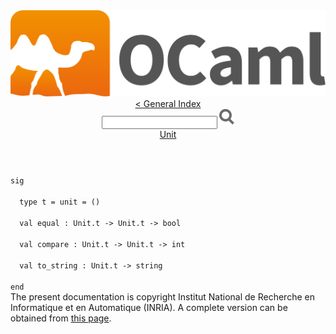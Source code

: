 <!-- ((! set title API !)) ((! set documentation !)) ((! set api !)) ((! set nobreadcrumb !)) -->
<div class="content api"><header><nav class="toc brand"><a class="brand" href="https://ocaml.org/"><img src="colour-logo-gray.svg" class="svg" alt="OCaml"></a></nav><nav class="toc"><a href="index.html">&lt; General Index</a><div class="api_search"><input type="text" name="apisearch" id="api_search" oninput="mySearch(false);" onkeypress="this.oninput();" onclick="this.oninput();" onpaste="this.oninput();">
<img src="search_icon.svg" alt="Search" class="svg" onclick="mySearch(false)"></div>
<div id="search_results"></div><div class="toc_title"><a href="Unit.html">Unit</a></div><ul></ul></nav></header>
<code class="code"><span class="keyword">sig</span><br>
&nbsp;&nbsp;<span class="keyword">type</span>&nbsp;t&nbsp;=&nbsp;unit&nbsp;=&nbsp;()<br>
&nbsp;&nbsp;<span class="keyword">val</span>&nbsp;equal&nbsp;:&nbsp;<span class="constructor">Unit</span>.t&nbsp;<span class="keywordsign">-&gt;</span>&nbsp;<span class="constructor">Unit</span>.t&nbsp;<span class="keywordsign">-&gt;</span>&nbsp;bool<br>
&nbsp;&nbsp;<span class="keyword">val</span>&nbsp;compare&nbsp;:&nbsp;<span class="constructor">Unit</span>.t&nbsp;<span class="keywordsign">-&gt;</span>&nbsp;<span class="constructor">Unit</span>.t&nbsp;<span class="keywordsign">-&gt;</span>&nbsp;int<br>
&nbsp;&nbsp;<span class="keyword">val</span>&nbsp;to_string&nbsp;:&nbsp;<span class="constructor">Unit</span>.t&nbsp;<span class="keywordsign">-&gt;</span>&nbsp;string<br>
<span class="keyword">end</span></code>
<div class="copyright">The present documentation is copyright Institut National de Recherche en Informatique et en Automatique (INRIA). A complete version can be obtained from <a href="http://caml.inria.fr/pub/docs/manual-ocaml/">this page</a>.</div></div>